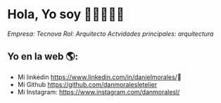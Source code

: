 # Hola, Yo soy <Daniel Morales Letelier>  👋👨‍💻👩‍💻

*Empresa: Tecnova*
*Rol: Arquitecto*
*Actvidades principales: arquitectura*


## Yo en la web 🌎:
- Mi linkedin <a href="<>">https://www.linkedin.com/in/danielmorales/</a>💼
- Mi Github <a href="<>">https://github.com/danmoralesletelier</a>
- Mi Instagram: <a href="<>">https://www.instagram.com/danmoralesl/</a>
